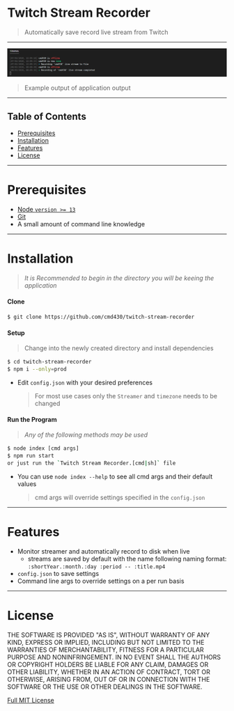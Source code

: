 # Twitch Stream Recorder

> Automatically save record live stream from Twitch

---

![](./.github/example_output.png) 
> Example output of application output
---

## Table of Contents
- [Prerequisites](#prerequisites)
- [Installation](#installation)
- [Features](#features)
- [License](#license)

---

# Prerequisites
- [Node `version >= 13`](https://nodejs.org/en/download/current/)
- [Git](https://git-scm.com/downloads)
- A small amount of command line knowledge

---

# Installation
> *It is Recommended to begin in the directory you will be keeing the application*

#### Clone
  ```bash
  $ git clone https://github.com/cmd430/twitch-stream-recorder
  ```


#### Setup
> Change into the newly created directory and install dependencies
  ```bash
  $ cd twitch-stream-recorder
  $ npm i --only=prod
  ```
- Edit `config.json` with your desired preferences  
  > For most use cases only the `Streamer` and `timezone` needs to be changed

#### Run the Program
> *Any of the following methods may be used*
  ```bash
  $ node index [cmd args]
  $ npm run start
  or just run the `Twitch Stream Recorder.[cmd|sh]` file
  ```
- You can use `node index --help` to see all cmd args and their default values
  > cmd args will override settings specified in the `config.json`

---

# Features
- Monitor streamer and automatically record to disk when live
  - streams are saved by default with the name following naming format:  
   `:shortYear.:month.:day :period -- :title.mp4`
- `config.json` to save settings
- Command line args to override settings on a per run basis

---

# License
THE SOFTWARE IS PROVIDED "AS IS", WITHOUT WARRANTY OF ANY KIND, EXPRESS OR IMPLIED, INCLUDING BUT NOT LIMITED TO THE WARRANTIES OF MERCHANTABILITY, FITNESS FOR A PARTICULAR PURPOSE AND NONINFRINGEMENT. IN NO EVENT SHALL THE AUTHORS OR COPYRIGHT HOLDERS BE LIABLE FOR ANY CLAIM, DAMAGES OR OTHER LIABILITY, WHETHER IN AN ACTION OF CONTRACT, TORT OR OTHERWISE, ARISING FROM, OUT OF OR IN CONNECTION WITH THE SOFTWARE OR THE USE OR OTHER DEALINGS IN THE SOFTWARE.

[Full MIT License](LICENSE.md)
